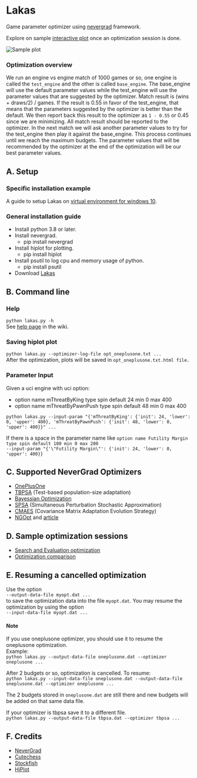# Lakas
Game parameter optimizer using [nevergrad](https://github.com/facebookresearch/nevergrad) framework.

Explore on sample [interactive plot](https://fsmosca.github.io/Lakas/) once an optimization session is done.

![Sample plot](https://i.imgur.com/fVPN366.png)

### Optimization overview
We run an engine vs engine match of 1000 games or so, one engine is called the `test_engine` and the other is called `base_engine`. The base_engine will use the default parameter values while the test_engine will use the parameter values that are suggested by the optimizer. Match result is (wins + draws/2) / games. If the result is 0.55 in favor of the test_engine, that means that the parameters suggested by the optimizer is better than the default. We then report back this result to the optimizer as `1 - 0.55` or
0.45 since we are minimizing. All match result should be reported to the optimizer. In the next match we will ask another parameter values to try for the test_engine then play it against the base_engine. This process continues until we reach the maximum budgets. The parameter values that will be recommended by the optimizer at the end of the optimization will be our best parameter values.


## A. Setup
### Specific installation example
A guide to setup Lakas on [virtual environment for windows 10](https://github.com/fsmosca/Lakas/wiki/Windows-10-setup).

### General installation guide
* Install python 3.8 or later.  
* Install nevergrad.  
  * pip install nevergrad
* Install hiplot for plotting.  
  * pip install hiplot
* Install psutil to log cpu and memory usage of python.  
  * pip install psutil  
* Download [Lakas](https://github.com/fsmosca/Lakas/archive/main.zip)
  
## B. Command line

### Help
`python lakas.py -h`  
See [help page](https://github.com/fsmosca/Lakas/wiki/Help) in the wiki.

### Saving hiplot plot
`python lakas.py --optimizer-log-file opt_oneplusone.txt ...`  
After the optimization, plots will be saved in `opt_oneplusone.txt.html file.`

### Parameter Input
Given a uci engine with uci option:  
  * option name mThreatByKing type spin default 24 min 0 max 400
  * option name mThreatByPawnPush type spin default 48 min 0 max 400

```
python lakas.py --input-param "{'mThreatByKing': {'init': 24, 'lower': 0, 'upper': 400}, 'mThreatByPawnPush': {'init': 48, 'lower': 0, 'upper': 400}}" ...
```

If there is a space in the parameter name like `option name Futility Margin type spin default 100 min 0 max 200`  
`--input-param "{'\"Futility Margin\"': {'init': 24, 'lower': 0, 'upper': 400}}`

## C. Supported NeverGrad Optimizers
* [OnePlusOne](https://facebookresearch.github.io/nevergrad/optimizers_ref.html#nevergrad.optimization.optimizerlib.ParametrizedOnePlusOne)
* [TBPSA](https://facebookresearch.github.io/nevergrad/optimizers_ref.html#nevergrad.optimization.optimizerlib.ParametrizedTBPSA) (Test-based population-size adaptation)
* [Bayessian Optimization](https://facebookresearch.github.io/nevergrad/optimizers_ref.html?highlight=logger#nevergrad.optimization.optimizerlib.ParametrizedBO)
* [SPSA](https://facebookresearch.github.io/nevergrad/optimizers_ref.html?highlight=spsa#nevergrad.optimization.optimizerlib.SPSA) (Simultaneous Perturbation Stochastic Approximation)
* [CMAES](https://facebookresearch.github.io/nevergrad/optimizers_ref.html#nevergrad.optimization.optimizerlib.ParametrizedCMA) (Covariance Matrix Adaptation Evolution Strategy)
* [NGOpt](https://facebookresearch.github.io/nevergrad/optimizers_ref.html#nevergrad.optimization.optimizerlib.NGOpt) and [article](https://arxiv.org/pdf/2004.14014.pdf)


## D. Sample optimization sessions
* [Search and Evaluation optimization](https://github.com/fsmosca/Lakas/wiki/Search-and-Evaluation-parameter-Optimization)
* [Optimization comparison](https://github.com/fsmosca/Lakas/wiki/Optimization-Comparison)


## E. Resuming a cancelled optimization
Use the option  
`--output-data-file myopt.dat ...`  
to save the optimization data into the file `myopt.dat`. You may resume the optimization by using the option  
`--input-data-file myopt.dat ...`

#### Note
If you use oneplusone optimizer, you should use it to resume the oneplusone optimization.  
Example:  
`python lakas.py --output-data-file oneplusone.dat --optimizer oneplusone ...`  

After 2 budgets or so, optimization is cancelled. To resume:  
`python lakas.py --input-data-file oneplusone.dat --output-data-file oneplusone.dat --optimizer oneplusone ...`  

The 2 budgets stored in `oneplusone.dat` are still there and new budgets will be added on that same data file.

If your optimizer is tbpsa save it to a different file.  
`python lakas.py --output-data-file tbpsa.dat --optimizer tbpsa ...`  

## F. Credits
* [NeverGrad](https://github.com/facebookresearch/nevergrad)
* [Cutechess](https://github.com/cutechess/cutechess)
* [Stockfish](https://stockfishchess.org/)
* [HiPlot](https://github.com/facebookresearch/hiplot)
